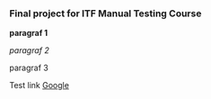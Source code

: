 

### Final project for ITF Manual Testing Course

**paragraf 1**

*paragraf 2*

paragraf 3

Test link [Google]( https://google.com)
